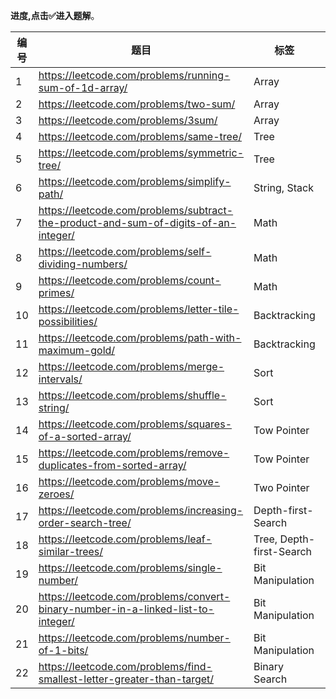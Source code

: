 **进度,点击✅进入题解**。

| 编号 | 题目                                                         | 标签                     | 难度   | 完成                                                         |
| ---- | ------------------------------------------------------------ | ------------------------ | ------ | ------------------------------------------------------------ |
| 1    | https://leetcode.com/problems/running-sum-of-1d-array/       | Array                    | easy   | [✅](https://github.com/pig0726/LeetCode/edit/master/activity/20200805/scau-flyingbird/Running_Sum_Of_1d_Array.go) |
| 2    | https://leetcode.com/problems/two-sum/                       | Array                    | easy   | [✅](https://github.com/pig0726/LeetCode/edit/master/activity/20200805/scau-flyingbird/Two_Sum.go) |
| 3    | https://leetcode.com/problems/3sum/                          | Array                    | medium |                                                              |
| 4    | https://leetcode.com/problems/same-tree/                     | Tree                     | easy   | [✅](https://github.com/pig0726/LeetCode/edit/master/activity/20200805/scau-flyingbird/Same_tree.go) |
| 5    | https://leetcode.com/problems/symmetric-tree/                | Tree                     | easy   | [✅](https://github.com/pig0726/LeetCode/edit/master/activity/20200805/scau-flyingbird/Symmetric_tree.go) |
| 6    | https://leetcode.com/problems/simplify-path/                 | String, Stack            | medium |                                                              |
| 7    | https://leetcode.com/problems/subtract-the-product-and-sum-of-digits-of-an-integer/ | Math                     | easy   | [✅](https://github.com/pig0726/LeetCode/edit/master/activity/20200805/scau-flyingbird/SubtractTheProductAndSumOfDigitsOfAnInteger.go) |
| 8    | https://leetcode.com/problems/self-dividing-numbers/         | Math                     | easy   |                                                              |
| 9    | https://leetcode.com/problems/count-primes/                  | Math                     | easy   |                                                              |
| 10   | https://leetcode.com/problems/letter-tile-possibilities/     | Backtracking             | medium |                                                              |
| 11   | https://leetcode.com/problems/path-with-maximum-gold/        | Backtracking             | medium |                                                              |
| 12   | https://leetcode.com/problems/merge-intervals/               | Sort                     | medium |                                                              |
| 13   | https://leetcode.com/problems/shuffle-string/                | Sort                     | easy   | [✅](https://github.com/pig0726/LeetCode/edit/master/activity/20200805/scau-flyingbird/ShuffleString.go) |
| 14   | https://leetcode.com/problems/squares-of-a-sorted-array/     | Tow Pointer              | easy   |                                                              |
| 15   | https://leetcode.com/problems/remove-duplicates-from-sorted-array/ | Tow Pointer              | easy   |                                                              |
| 16   | https://leetcode.com/problems/move-zeroes/                   | Two Pointer              | easy   | [✅](https://github.com/pig0726/LeetCode/edit/master/activity/20200805/scau-flyingbird/MoveZeroes.go) |
| 17   | https://leetcode.com/problems/increasing-order-search-tree/  | Depth-first-Search       | easy   |                                                              |
| 18   | https://leetcode.com/problems/leaf-similar-trees/            | Tree, Depth-first-Search | easy   |                                                              |
| 19   | https://leetcode.com/problems/single-number/                 | Bit Manipulation         | easy   |                                                              |
| 20   | https://leetcode.com/problems/convert-binary-number-in-a-linked-list-to-integer/ | Bit Manipulation         | easy   |                                                              |
| 21   | https://leetcode.com/problems/number-of-1-bits/              | Bit Manipulation         | easy   |                                                              |
| 22   | https://leetcode.com/problems/find-smallest-letter-greater-than-target/ | Binary Search            | easy   |                                                              |

